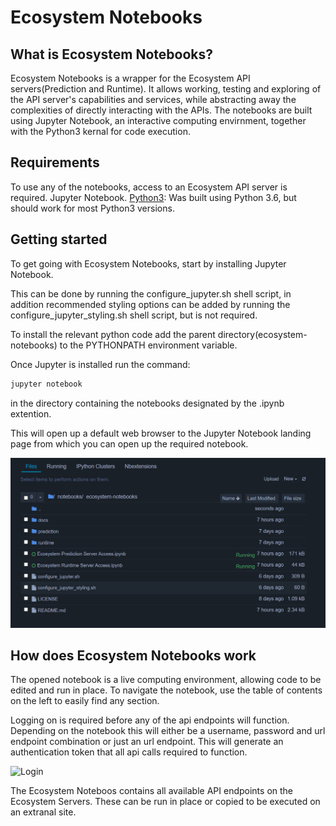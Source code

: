 # Ecosystem Notebooks

## What is Ecosystem Notebooks?

Ecosystem Notebooks is a wrapper for the Ecosystem API servers(Prediction and Runtime). It allows working, testing and exploring of the API server's capabilities and services, while abstracting away the complexities of directly interacting with the APIs. The notebooks are built using Jupyter Notebook, an interactive computing envirnment, together with the Python3 kernal for code execution.

## Requirements

To use any of the notebooks, access to an Ecosystem API server is required.
Jupyter Notebook.
[Python3](https://www.python.org/downloads/): Was built using Python 3.6, but should work for most Python3 versions.

## Getting started

To get going with Ecosystem Notebooks, start by installing Jupyter Notebook.

This can be done by running the configure_jupyter.sh shell script, in addition recommended styling options can be added by running the configure_jupyter_styling.sh shell script, but is not required.

To install the relevant python code add the parent directory(ecosystem-notebooks) to the PYTHONPATH environment variable. 

Once Jupyter is installed run the command:
```bash
jupyter notebook
```
in the directory containing the notebooks designated by the .ipynb extention.

This will open up a default web browser to the Jupyter Notebook landing page from which you can open up the required notebook.

![Jupyter Landing Page](https://github.com/ecosystemai/ecosystem-notebooks/blob/master/docs/images/jupyter_landing_page.png "Jupyter Landing Page")

## How does Ecosystem Notebooks work

The opened notebook is a live computing environment, allowing code to be edited and run in place. 
To navigate the notebook, use the table of contents on the left to easily find any section.

Logging on is required before any of the api endpoints will function. Depending on the notebook this will either be a username, password and url endpoint combination or just an url endpoint. This will generate an authentication token that all api calls required to function.

![Login](https://github.com/ecosystemai/ecosystem-notebooks/blob/master/docs/images/login.png "Login")

The Ecosystem Noteboos contains all available API endpoints on the Ecosystem Servers. These can be run in place or copied to be executed on an extranal site.